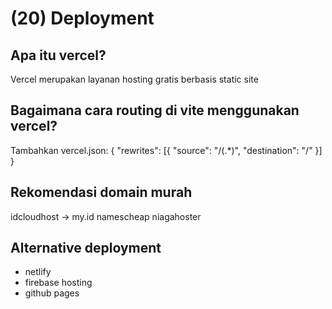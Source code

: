 # (20) Deployment

## Apa itu vercel?
Vercel merupakan layanan hosting gratis berbasis static site

## Bagaimana cara routing di vite menggunakan vercel?
Tambahkan vercel.json:
{
"rewrites": [{ "source": "/(.*)", "destination": "/" }]
}

## Rekomendasi domain murah
idcloudhost -> my.id
namescheap
niagahoster

## Alternative deployment
- netlify
- firebase hosting
- github pages
